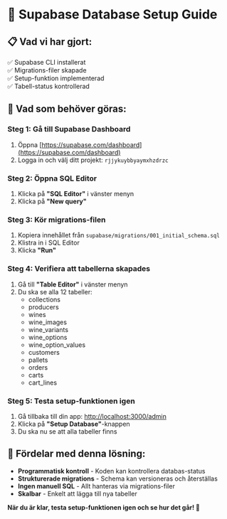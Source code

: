 # 🚀 Supabase Database Setup Guide

## 📋 **Vad vi har gjort:**
✅ Supabase CLI installerat  
✅ Migrations-filer skapade  
✅ Setup-funktion implementerad  
✅ Tabell-status kontrollerad  

## 🔧 **Vad som behöver göras:**

### **Steg 1: Gå till Supabase Dashboard**
1. Öppna [https://supabase.com/dashboard](https://supabase.com/dashboard)
2. Logga in och välj ditt projekt: `rjjykuybbyaymxhzdrzc`

### **Steg 2: Öppna SQL Editor**
1. Klicka på **"SQL Editor"** i vänster menyn
2. Klicka på **"New query"**

### **Steg 3: Kör migrations-filen**
1. Kopiera innehållet från `supabase/migrations/001_initial_schema.sql`
2. Klistra in i SQL Editor
3. Klicka **"Run"**

### **Steg 4: Verifiera att tabellerna skapades**
1. Gå till **"Table Editor"** i vänster menyn
2. Du ska se alla 12 tabeller:
   - collections
   - producers
   - wines
   - wine_images
   - wine_variants
   - wine_options
   - wine_option_values
   - customers
   - pallets
   - orders
   - carts
   - cart_lines

### **Steg 5: Testa setup-funktionen igen**
1. Gå tillbaka till din app: [http://localhost:3000/admin](http://localhost:3000/admin)
2. Klicka på **"Setup Database"**-knappen
3. Du ska nu se att alla tabeller finns

## 🎉 **Fördelar med denna lösning:**
- **Programmatisk kontroll** - Koden kan kontrollera databas-status
- **Strukturerade migrations** - Schema kan versioneras och återställas
- **Ingen manuell SQL** - Allt hanteras via migrations-filer
- **Skalbar** - Enkelt att lägga till nya tabeller

**När du är klar, testa setup-funktionen igen och se hur det går! 🎉**
